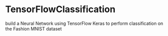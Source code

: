 # TensorFlowClassification
build a Neural Network using TensorFlow Keras to perform classification on the Fashion MNIST dataset
